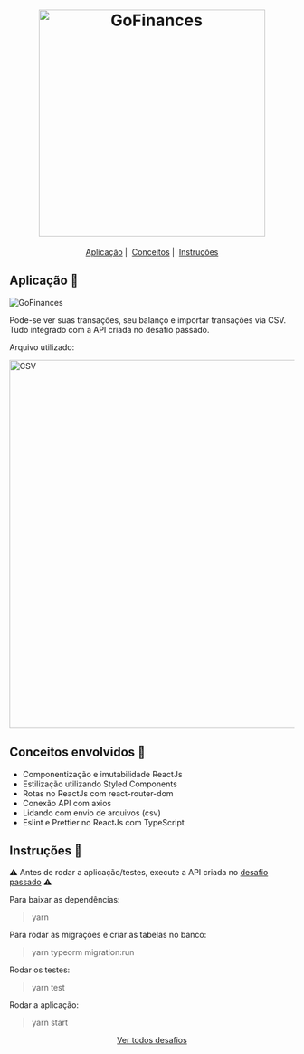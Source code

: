 <h1 align="center">
  <img alt="GoFinances" title="GoFinances" src="https://svgur.com/i/KWR.svg" width="400px" />
</h1>

<p align = "center">
   <a href="#aplicação-rocket">Aplicação</a>&nbsp;|&nbsp;
   <a href="#conceitos-envolvidos-memo">Conceitos</a>&nbsp;|&nbsp;
   <a href="#instruções-scroll">Instruções</a>
</p>

## Aplicação :rocket:

<img alt="GoFinances" title="GoFinances" src="https://i.giphy.com/media/S9ujNYfsPy4AjVfGYJ/source.gif"/>

Pode-se ver suas transações, seu balanço e importar transações via CSV. Tudo integrado com a API criada no desafio passado.

Arquivo utilizado:

<img alt="CSV" src="https://uploaddeimagens.com.br/images/002/611/118/full/Sele%C3%A7%C3%A3o_029.png?1587760770" width="650px" />


## Conceitos envolvidos :memo:

* Componentização e imutabilidade ReactJs
* Estilização utilizando Styled Components
* Rotas no ReactJs com react-router-dom
* Conexão API com axios
* Lidando com envio de arquivos (csv)
* Eslint e Prettier no ReactJs com TypeScript

## Instruções :scroll:

⚠️ Antes de rodar a aplicação/testes, execute a API criada no <a href="https://github.com/navarrotheus/gostack-challenges/tree/master/challenge-06">desafio passado</a> ⚠️

Para baixar as dependências:
> yarn

Para rodar as migrações e criar as tabelas no banco:
> yarn typeorm migration:run

Rodar os testes:
> yarn test

Rodar a aplicação:
> yarn start

<p align = "center">
  <a href="https://github.com/navarrotheus/gostack-challenges">Ver todos desafios</a>
</p>
